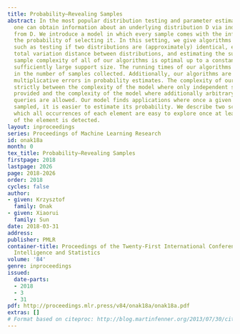 ```yaml
---
title: Probability–Revealing Samples
abstract: In the most popular distribution testing and parameter estimation model,
  one can obtain information about an underlying distribution D via independent samples
  from D. We introduce a model in which every sample comes with the information about
  the probability of selecting it. In this setting, we give algorithms for problems
  such as testing if two distributions are (approximately) identical, estimating the
  total variation distance between distributions, and estimating the support size.  The
  sample complexity of all of our algorithms is optimal up to a constant factor for
  sufficiently large support size. The running times of our algorithms are near-linear
  in the number of samples collected. Additionally, our algorithms are robust to small
  multiplicative errors in probability estimates. The complexity of our model lies
  strictly between the complexity of the model where only independent samples are
  provided and the complexity of the model where additionally arbitrary probability
  queries are allowed. Our model finds applications where once a given element is
  sampled, it is easier to estimate its probability. We describe two scenarios in
  which all occurrences of each element are easy to explore once at least one copy
  of the element is detected.
layout: inproceedings
series: Proceedings of Machine Learning Research
id: onak18a
month: 0
tex_title: Probability–Revealing Samples
firstpage: 2018
lastpage: 2026
page: 2018-2026
order: 2018
cycles: false
author:
- given: Krzysztof
  family: Onak
- given: Xiaorui
  family: Sun
date: 2018-03-31
address: 
publisher: PMLR
container-title: Proceedings of the Twenty-First International Conference on Artificial
  Intelligence and Statistics
volume: '84'
genre: inproceedings
issued:
  date-parts:
  - 2018
  - 3
  - 31
pdf: http://proceedings.mlr.press/v84/onak18a/onak18a.pdf
extras: []
# Format based on citeproc: http://blog.martinfenner.org/2013/07/30/citeproc-yaml-for-bibliographies/
---
```

